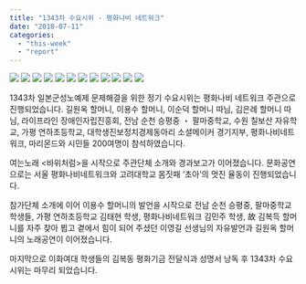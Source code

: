 ```yaml
---
title: "1343차 수요시위 - 평화나비 네트워크"
date: "2018-07-11"
categories: 
  - "this-week"
  - "report"
---
```


[![](http://justicefund.cafe24.com/kr/wp-content/uploads/2018/07/IMGP4235.jpg)](http://justicefund.cafe24.com/kr/wp-content/uploads/2018/07/IMGP4235.jpg) [![](http://justicefund.cafe24.com/kr/wp-content/uploads/2018/07/IMGP4294.jpg)](http://justicefund.cafe24.com/kr/wp-content/uploads/2018/07/IMGP4294.jpg) [![](http://justicefund.cafe24.com/kr/wp-content/uploads/2018/07/IMGP4301.jpg)](http://justicefund.cafe24.com/kr/wp-content/uploads/2018/07/IMGP4301.jpg) [![](http://justicefund.cafe24.com/kr/wp-content/uploads/2018/07/IMGP4312.jpg)](http://justicefund.cafe24.com/kr/wp-content/uploads/2018/07/IMGP4312.jpg) [![](http://justicefund.cafe24.com/kr/wp-content/uploads/2018/07/IMGP4357.jpg)](http://justicefund.cafe24.com/kr/wp-content/uploads/2018/07/IMGP4357.jpg) [![](http://justicefund.cafe24.com/kr/wp-content/uploads/2018/07/IMGP4361.jpg)](http://justicefund.cafe24.com/kr/wp-content/uploads/2018/07/IMGP4361.jpg) [![](http://justicefund.cafe24.com/kr/wp-content/uploads/2018/07/IMGP4375.jpg)](http://justicefund.cafe24.com/kr/wp-content/uploads/2018/07/IMGP4375.jpg) [![](http://justicefund.cafe24.com/kr/wp-content/uploads/2018/07/IMGP4448.jpg)](http://justicefund.cafe24.com/kr/wp-content/uploads/2018/07/IMGP4448.jpg) [![](http://justicefund.cafe24.com/kr/wp-content/uploads/2018/07/IMGP4454.jpg)](http://justicefund.cafe24.com/kr/wp-content/uploads/2018/07/IMGP4454.jpg) [![](http://justicefund.cafe24.com/kr/wp-content/uploads/2018/07/IMGP4642.jpg)](http://justicefund.cafe24.com/kr/wp-content/uploads/2018/07/IMGP4642.jpg) [![](http://justicefund.cafe24.com/kr/wp-content/uploads/2018/07/IMGP4744.jpg)](http://justicefund.cafe24.com/kr/wp-content/uploads/2018/07/IMGP4744.jpg) [![](http://justicefund.cafe24.com/kr/wp-content/uploads/2018/07/IMGP4755.jpg)](http://justicefund.cafe24.com/kr/wp-content/uploads/2018/07/IMGP4755.jpg)

1343차 일본군성노예제 문제해결을 위한 정기 수요시위는 평화나비 네트워크 주관으로 진행되었습니다. 길원옥 할머니, 이용수 할머니, 이순덕 할머니 따님, 김은례 할머니 따님, 라이프라인 장애인자립진흥회, 전남 순천 승평중 ・ 팔마중학교, 수원 칠보산 자유학교, 가평 연하초등학교, 대학생진보정치경제동아리 소셜메이커 경기지부, 평화나비네트워크, 마리몬드와 시민들 200여명이 참석하였습니다.

여는노래 <바위처럼>을 시작으로 주관단체 소개와 경과보고가 이어졌습니다. 문화공연으로는 서울 평화나비네트워크와 고려대학교 몸짓패 ‘초아’의 멋진 율동이 진행되었습니다.

참가단체 소개에 이어 이용수 할머니의 발언을 시작으로 전남 순천 승평중, 팔마중학교 학생들, 가평 연하초등학교 김태현 학생, 평화나비네트워크 김민주 학생, 故 김복득 할머니를 자주 찾아 뵙고 곁에서 힘이 되어 주셨던 이영길 선생님의 자유발언과 길원옥 할머니의 노래공연이 이어졌습니다.

마지막으로 이화여대 학생들의 김복동 평화기금 전달식과 성명서 낭독 후 1343차 수요시위는 마무리 되었습니다.
